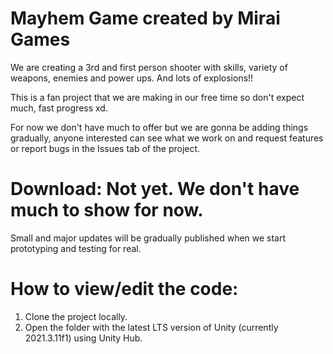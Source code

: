 # Mayhem Game created by Mirai Games
We are creating a 3rd and first person shooter with skills, variety of weapons, enemies and power ups. And lots of explosions!!

This is a fan project that we are making in our free time so don't expect much, fast progress xd.

For now we don't have much to offer but we are gonna be adding things gradually, anyone interested can see what we work on and request features or report bugs in the Issues tab of the project.

# Download: Not yet. We don't have much to show for now. 
Small and major updates will be gradually published when we start prototyping and testing for real.

# How to view/edit the code:
1. Clone the project locally.
2. Open the folder with the latest LTS version of Unity (currently 2021.3.11f1) using Unity Hub.
